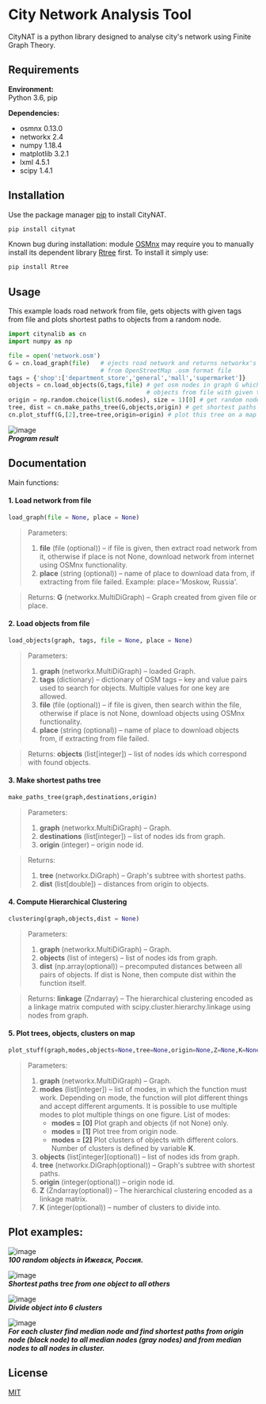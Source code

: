 # City Network Analysis Tool

CityNAT is a python library designed to analyse city's network using Finite Graph Theory. 

## Requirements
**Environment:**\
Python 3.6, pip

**Dependencies:**
* osmnx 0.13.0
* networkx 2.4
* numpy 1.18.4
* matplotlib 3.2.1
* lxml 4.5.1
* scipy 1.4.1

## Installation

Use the package manager [pip](https://pip.pypa.io/en/stable/) to install CityNAT.

```bash
pip install citynat
```
Known bug during installation: module [OSMnx](https://github.com/gboeing/osmnx/blob/master/README.md) may require you to manually install its dependent library [Rtree](https://pypi.org/project/Rtree/) first. To install it simply use:
```bash
pip install Rtree
```

## Usage
This example loads road network from file, gets objects with given tags from file and plots shortest paths to objects from a random node.

```python
import citynalib as cn
import numpy as np

file = open('network.osm')
G = cn.load_graph(file)   # ejects road network and returns networkx's MultiDiGraph object 
                          # from OpenStreetMap .osm format file
tags = {'shop':['department_store','general','mall','supermarket']}
objects = cn.load_objects(G,tags,file) # get osm nodes in graph G which correspond to 
                                       # objects from file with given tags
origin = np.random.choice(list(G.nodes), size = 1)[0] # get random node in G
tree, dist = cn.make_paths_tree(G,objects,origin) # get shortest paths tree from origin to all objects
cn.plot_stuff(G,[2],tree=tree,origin=origin) # plot this tree on a map using osmnx and matplotlib
```

![image](https://github.com/zarond/FiniteGraphsProject/blob/master/Figure_14.png)\
**_Program result_**

## Documentation
Main functions:
#### 1. Load network from file
```python
load_graph(file = None, place = None)
```
>Parameters:
>1. **file** (file (optional)) – if file is given, then extract road network from it, otherwise if place is not None, download network from internet using OSMnx functionality.
>2. **place** (string (optional)) – name of place to download data from, if extracting from file failed. Example: place='Moskow, Russia'.

>Returns: **G** (networkx.MultiDiGraph) – Graph created from given file or place.

#### 2. Load objects from file
```python
load_objects(graph, tags, file = None, place = None)
```
>Parameters:
>1. **graph** (networkx.MultiDiGraph) – loaded Graph.
>2. **tags** (dictionary) – dictionary of OSM tags – key and value pairs used to search for objects. Multiple values for one key are allowed.
>3. **file** (file (optional)) – if file is given, then search within the file, otherwise if place is not None, download objects using OSMnx functionality.
>4. **place** (string (optional)) – name of place to download objects from, if extracting from file failed.

>Returns: **objects** (list[integer]) – list of nodes ids which correspond with found objects.


#### 3. Make shortest paths tree
```python
make_paths_tree(graph,destinations,origin)
```
>Parameters:
>1. **graph** (networkx.MultiDiGraph) – Graph.
>2. **destinations** (list[integer]) – list of nodes ids from graph.
>3. **origin** (integer) – origin node id.

>Returns: 
>1. **tree** (networkx.DiGraph) – Graph's subtree with shortest paths.
>2. **dist** (list[double]) – distances from origin to objects.

#### 4. Compute Hierarchical Clustering
```python
clustering(graph,objects,dist = None)
```
>Parameters:
>1. **graph** (networkx.MultiDiGraph) – Graph.
>2. **objects** (list of integers) – list of nodes ids from graph.
>3. **dist** (np.array(optional)) – precomputed distances between all pairs of objects. If dist is None, then compute dist within the function itself.

>Returns: **linkage** (Zndarray) – The hierarchical clustering encoded as a linkage matrix computed with scipy.cluster.hierarchy.linkage using nodes from graph.

#### 5. Plot trees, objects, clusters on map
```python
plot_stuff(graph,modes,objects=None,tree=None,origin=None,Z=None,K=None)
```
>Parameters:
>1. **graph** (networkx.MultiDiGraph) – Graph.
>2. **modes** (list[integer]) – list of modes, in which the function must work. Depending on mode, the function will plot different things and accept different arguments. It is possible to use multiple modes to plot multiple things on one figure. List of modes:
>    - **modes = [0]** Plot graph and objects (if not None) only.
>    - **modes = [1]** Plot tree from origin node.
>    - **modes = [2]** Plot clusters of objects with different colors. Number of clusters is defined by variable **K**.
>3. **objects** (list[integer]\(optional)) – list of nodes ids from graph.
>4. **tree** (networkx.DiGraph(optional)) – Graph's subtree with shortest paths.
>5. **origin** (integer(optional)) – origin node id.
>6. **Z** (Zndarray(optional)) – The hierarchical clustering encoded as a linkage matrix.
>7. **K** (integer(optional)) – number of clusters to divide into.

## Plot examples:
![image](https://github.com/zarond/FiniteGraphsProject/blob/master/Figure_11.png)\
**_100 random objects in Ижевск, Россия._**

![image](https://github.com/zarond/FiniteGraphsProject/blob/master/Figure_14.png)\
**_Shortest paths tree from one object to all others_**

![image](https://github.com/zarond/FiniteGraphsProject/blob/master/Figure_13.png)\
**_Divide object into 6 clusters_**

![image](https://github.com/zarond/FiniteGraphsProject/blob/master/Figure_12.png)\
**_For each cluster find median node and find shortest paths from origin node (black node) to all median nodes (gray nodes) and from median nodes to all nodes in cluster._**



## License
[MIT](https://choosealicense.com/licenses/mit/)
